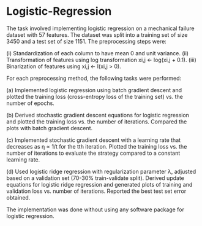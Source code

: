 # Logistic-Regression

The task involved implementing logistic regression on a mechanical failure dataset with 57 features. The dataset was split into a training set of size 3450 and a test set of size 1151. The preprocessing steps were:

(i) Standardization of each column to have mean 0 and unit variance.
(ii) Transformation of features using log transformation xi,j ← log(xi,j + 0.1).
(iii) Binarization of features using xi,j ← I(xi,j > 0).

For each preprocessing method, the following tasks were performed:

(a) Implemented logistic regression using batch gradient descent and plotted the training loss (cross-entropy loss of the training set) vs. the number of epochs.

(b) Derived stochastic gradient descent equations for logistic regression and plotted the training loss vs. the number of iterations. Compared the plots with batch gradient descent.

(c) Implemented stochastic gradient descent with a learning rate that decreases as η ∝ 1/t for the tth iteration. Plotted the training loss vs. the number of iterations to evaluate the strategy compared to a constant learning rate.

(d) Used logistic ridge regression with regularization parameter λ, adjusted based on a validation set (70-30% train-validate split). Derived update equations for logistic ridge regression and generated plots of training and validation loss vs. number of iterations. Reported the best test set error obtained.

The implementation was done without using any software package for logistic regression.
